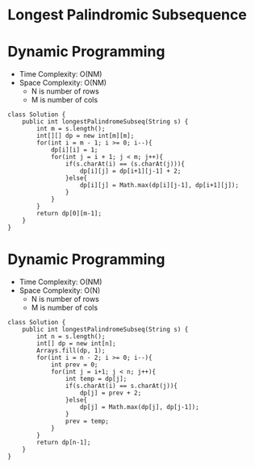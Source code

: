 # Longest Palindromic Subsequence
# Dynamic Programming
* Time Complexity: O(NM)
* Space Complexity: O(NM)
	* N is number of rows
	* M is number of cols
```
class Solution {
    public int longestPalindromeSubseq(String s) {
        int m = s.length();
        int[][] dp = new int[m][m];
        for(int i = m - 1; i >= 0; i--){
            dp[i][i] = 1;
            for(int j = i + 1; j < m; j++){
                if(s.charAt(i) == (s.charAt(j))){
                    dp[i][j] = dp[i+1][j-1] + 2;
                }else{
                    dp[i][j] = Math.max(dp[i][j-1], dp[i+1][j]);
                }
            }
        }
        return dp[0][m-1];
    }
}
```
# Dynamic Programming
* Time Complexity: O(NM)
* Space Complexity: O(N)
	* N is number of rows
	* M is number of cols

```
class Solution {
    public int longestPalindromeSubseq(String s) {
        int n = s.length();
        int[] dp = new int[n];
        Arrays.fill(dp, 1);
        for(int i = n - 2; i >= 0; i--){
            int prev = 0;
            for(int j = i+1; j < n; j++){
                int temp = dp[j];
                if(s.charAt(i) == s.charAt(j)){
                    dp[j] = prev + 2; 
                }else{
                    dp[j] = Math.max(dp[j], dp[j-1]);
                }
                prev = temp;
            }
        }
        return dp[n-1];
    }
}
```